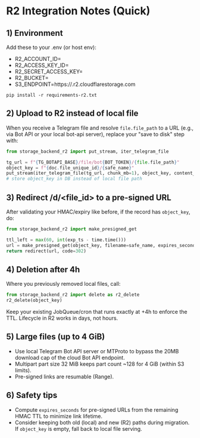 
# R2 Integration Notes (Quick)
## 1) Environment
Add these to your .env (or host env):
- R2_ACCOUNT_ID=<your-account-id>
- R2_ACCESS_KEY_ID=<your-access-key>
- R2_SECRET_ACCESS_KEY=<your-secret>
- R2_BUCKET=<your-bucket>
- S3_ENDPOINT=https://<account-id>.r2.cloudflarestorage.com

`pip install -r requirements-r2.txt`

## 2) Upload to R2 instead of local file
When you receive a Telegram file and resolve `file.file_path` to a URL (e.g., via Bot API or your local bot-api server), replace your "save to disk" step with:

```python
from storage_backend_r2 import put_stream, iter_telegram_file

tg_url = f"{TG_BOTAPI_BASE}/file/bot{BOT_TOKEN}/{file.file_path}"
object_key = f"{doc.file_unique_id}/{safe_name}"
put_stream(iter_telegram_file(tg_url, chunk_mb=1), object_key, content_type=doc.mime_type, part_size_mb=32)
# store object_key in DB instead of local file path
```

## 3) Redirect /d/<file_id> to a pre-signed URL
After validating your HMAC/expiry like before, if the record has `object_key`, do:

```python
from storage_backend_r2 import make_presigned_get

ttl_left = max(60, int(exp_ts - time.time()))
url = make_presigned_get(object_key, filename=safe_name, expires_seconds=ttl_left if ttl_left < 3600*7*24 else 3600)  # cap to 1h if you prefer
return redirect(url, code=302)
```

## 4) Deletion after 4h
Where you previously removed local files, call:

```python
from storage_backend_r2 import delete as r2_delete
r2_delete(object_key)
```

Keep your existing JobQueue/cron that runs exactly at +4h to enforce the TTL. Lifecycle in R2 works in days, not hours.

## 5) Large files (up to 4 GiB)
- Use local Telegram Bot API server or MTProto to bypass the 20MB download cap of the cloud Bot API endpoint.
- Multipart part size 32 MiB keeps part count ~128 for 4 GiB (within S3 limits).
- Pre-signed links are resumable (Range).

## 6) Safety tips
- Compute `expires_seconds` for pre-signed URLs from the remaining HMAC TTL to minimize link lifetime.
- Consider keeping both old (local) and new (R2) paths during migration. If `object_key` is empty, fall back to local file serving.
